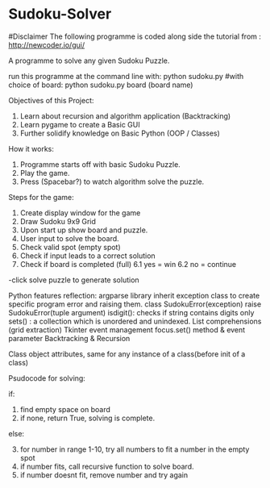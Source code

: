 # Sudoku-Solver

#Disclaimer The following programme is coded along side the tutorial from : http://newcoder.io/gui/

 A programme to solve any given Sudoku Puzzle.

 run this programme at the command line with:
 python sudoku.py
 #with choice of board:
 python sudoku.py board (board name)

Objectives of this Project:
1.  Learn about recursion and algorithm application (Backtracking)
2.  Learn pygame to create a Basic GUI
3.  Further solidify knowledge on Basic Python (OOP / Classes)

How it works:
1.  Programme starts off with basic Sudoku Puzzle.
2.  Play the game.
3.  Press (Spacebar?) to watch algorithm solve the puzzle.


Steps for the game:
1.  Create display window for the game
2.  Draw Sudoku 9x9 Grid
3.  Upon start up show board and puzzle.
4.  User input to solve the board.
5.  Check valid spot (empty spot)
6.  Check if input leads to a correct solution
7.  Check if board is completed (full)
    6.1 yes = win
    6.2 no = continue

-click solve puzzle to generate solution

Python features reflection:
argparse library
inherit exception class to create specific program error and raising them.
    class SudokuError(exception)
    raise SudokuError(tuple argument)
isdigit(): checks if string contains digits only
sets() : a collection which is unordered and unindexed.
List comprehensions (grid extraction)
Tkinter event management focus.set() method & event parameter
Backtracking & Recursion

Class object attributes, same for any instance of a class(before init of a class)

Psudocode for solving:

if:
1. find empty space on board
2. if none, return True, solving is complete.

else:

3. for number in range 1-10, try all numbers to fit a number in the empty spot
4. if number fits, call recursive function to solve board.
5. if number doesnt fit, remove number and try again
